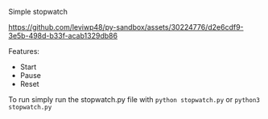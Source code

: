 Simple stopwatch 

https://github.com/leviwp48/py-sandbox/assets/30224776/d2e6cdf9-3e5b-498d-b33f-acab1329db86

Features:
- Start
- Pause
- Reset

To run simply run the stopwatch.py file with 
`python stopwatch.py` or `python3 stopwatch.py`



